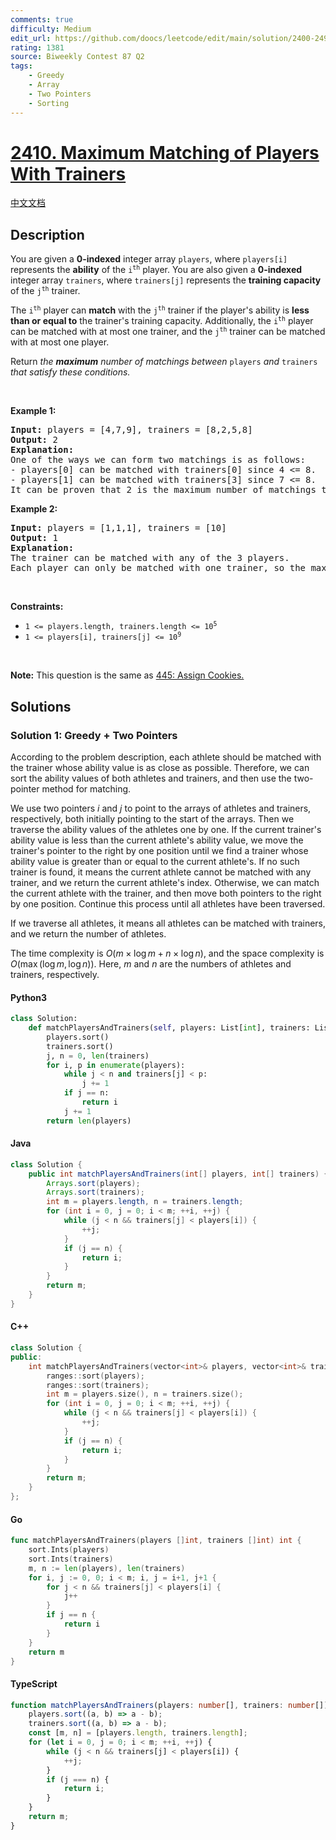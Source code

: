 ```yaml
---
comments: true
difficulty: Medium
edit_url: https://github.com/doocs/leetcode/edit/main/solution/2400-2499/2410.Maximum%20Matching%20of%20Players%20With%20Trainers/README_EN.md
rating: 1381
source: Biweekly Contest 87 Q2
tags:
    - Greedy
    - Array
    - Two Pointers
    - Sorting
---
```


<!-- problem:start -->

# [2410. Maximum Matching of Players With Trainers](https://leetcode.com/problems/maximum-matching-of-players-with-trainers)

[中文文档](/solution/2400-2499/2410.Maximum%20Matching%20of%20Players%20With%20Trainers/README.md)

## Description

<!-- description:start -->

<p>You are given a <strong>0-indexed</strong> integer array <code>players</code>, where <code>players[i]</code> represents the <strong>ability</strong> of the <code>i<sup>th</sup></code> player. You are also given a <strong>0-indexed</strong> integer array <code>trainers</code>, where <code>trainers[j]</code> represents the <strong>training capacity </strong>of the <code>j<sup>th</sup></code> trainer.</p>

<p>The <code>i<sup>th</sup></code> player can <strong>match</strong> with the <code>j<sup>th</sup></code> trainer if the player&#39;s ability is <strong>less than or equal to</strong> the trainer&#39;s training capacity. Additionally, the <code>i<sup>th</sup></code> player can be matched with at most one trainer, and the <code>j<sup>th</sup></code> trainer can be matched with at most one player.</p>

<p>Return <em>the <strong>maximum</strong> number of matchings between </em><code>players</code><em> and </em><code>trainers</code><em> that satisfy these conditions.</em></p>

<p>&nbsp;</p>
<p><strong class="example">Example 1:</strong></p>

<pre>
<strong>Input:</strong> players = [4,7,9], trainers = [8,2,5,8]
<strong>Output:</strong> 2
<strong>Explanation:</strong>
One of the ways we can form two matchings is as follows:
- players[0] can be matched with trainers[0] since 4 &lt;= 8.
- players[1] can be matched with trainers[3] since 7 &lt;= 8.
It can be proven that 2 is the maximum number of matchings that can be formed.
</pre>

<p><strong class="example">Example 2:</strong></p>

<pre>
<strong>Input:</strong> players = [1,1,1], trainers = [10]
<strong>Output:</strong> 1
<strong>Explanation:</strong>
The trainer can be matched with any of the 3 players.
Each player can only be matched with one trainer, so the maximum answer is 1.
</pre>

<p>&nbsp;</p>
<p><strong>Constraints:</strong></p>

<ul>
	<li><code>1 &lt;= players.length, trainers.length &lt;= 10<sup>5</sup></code></li>
	<li><code>1 &lt;= players[i], trainers[j] &lt;= 10<sup>9</sup></code></li>
</ul>

<p>&nbsp;</p>
<p><strong>Note:</strong> This question is the same as <a href="https://leetcode.com/problems/assign-cookies/description/" target="_blank"> 445: Assign Cookies.</a></p>

<!-- description:end -->

## Solutions

<!-- solution:start -->

### Solution 1: Greedy + Two Pointers

According to the problem description, each athlete should be matched with the trainer whose ability value is as close as possible. Therefore, we can sort the ability values of both athletes and trainers, and then use the two-pointer method for matching.

We use two pointers $i$ and $j$ to point to the arrays of athletes and trainers, respectively, both initially pointing to the start of the arrays. Then we traverse the ability values of the athletes one by one. If the current trainer's ability value is less than the current athlete's ability value, we move the trainer's pointer to the right by one position until we find a trainer whose ability value is greater than or equal to the current athlete's. If no such trainer is found, it means the current athlete cannot be matched with any trainer, and we return the current athlete's index. Otherwise, we can match the current athlete with the trainer, and then move both pointers to the right by one position. Continue this process until all athletes have been traversed.

If we traverse all athletes, it means all athletes can be matched with trainers, and we return the number of athletes.

The time complexity is $O(m \times \log m + n \times \log n)$, and the space complexity is $O(\max(\log m, \log n))$. Here, $m$ and $n$ are the numbers of athletes and trainers, respectively.

<!-- tabs:start -->

#### Python3

```python
class Solution:
    def matchPlayersAndTrainers(self, players: List[int], trainers: List[int]) -> int:
        players.sort()
        trainers.sort()
        j, n = 0, len(trainers)
        for i, p in enumerate(players):
            while j < n and trainers[j] < p:
                j += 1
            if j == n:
                return i
            j += 1
        return len(players)
```

#### Java

```java
class Solution {
    public int matchPlayersAndTrainers(int[] players, int[] trainers) {
        Arrays.sort(players);
        Arrays.sort(trainers);
        int m = players.length, n = trainers.length;
        for (int i = 0, j = 0; i < m; ++i, ++j) {
            while (j < n && trainers[j] < players[i]) {
                ++j;
            }
            if (j == n) {
                return i;
            }
        }
        return m;
    }
}
```

#### C++

```cpp
class Solution {
public:
    int matchPlayersAndTrainers(vector<int>& players, vector<int>& trainers) {
        ranges::sort(players);
        ranges::sort(trainers);
        int m = players.size(), n = trainers.size();
        for (int i = 0, j = 0; i < m; ++i, ++j) {
            while (j < n && trainers[j] < players[i]) {
                ++j;
            }
            if (j == n) {
                return i;
            }
        }
        return m;
    }
};
```

#### Go

```go
func matchPlayersAndTrainers(players []int, trainers []int) int {
	sort.Ints(players)
	sort.Ints(trainers)
	m, n := len(players), len(trainers)
	for i, j := 0, 0; i < m; i, j = i+1, j+1 {
		for j < n && trainers[j] < players[i] {
			j++
		}
		if j == n {
			return i
		}
	}
	return m
}
```

#### TypeScript

```ts
function matchPlayersAndTrainers(players: number[], trainers: number[]): number {
    players.sort((a, b) => a - b);
    trainers.sort((a, b) => a - b);
    const [m, n] = [players.length, trainers.length];
    for (let i = 0, j = 0; i < m; ++i, ++j) {
        while (j < n && trainers[j] < players[i]) {
            ++j;
        }
        if (j === n) {
            return i;
        }
    }
    return m;
}
```

<!-- tabs:end -->

<!-- solution:end -->

<!-- problem:end -->
